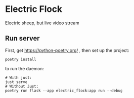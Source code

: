 # Electric Flock

Electric sheep, but live video stream

## Run server

First, get https://python-poetry.org/ , then set up the project:

    poetry install

to run the daemon:

    # With just:
    just serve
    # Without Just:
    poetry run flask --app electric_flock:app run --debug

